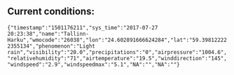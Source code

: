 ## Current conditions: 
 ``` {"timestamp":"1501176211","sys_time":"2017-07-27 20:23:38","name":"Tallinn-Harku","wmocode":"26038","lon":"24.602891666624284","lat":"59.398122222355134","phenomenon":"Light rain","visibility":"20.0","precipitations":"0","airpressure":"1004.6","relativehumidity":"71","airtemperature":"19.5","winddirection":"145","windspeed":"2.9","windspeedmax":"5.1","NA":"","NA":""} ```
